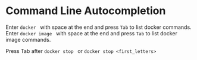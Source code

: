 # Command Line Autocompletion

Enter `docker ` with space at the end and press `Tab` to list docker commands.
Enter `docker image ` with space at the end and press `Tab` to list docker 
image commands.

Press Tab after `docker stop ` or `docker stop <first_letters>`
  
